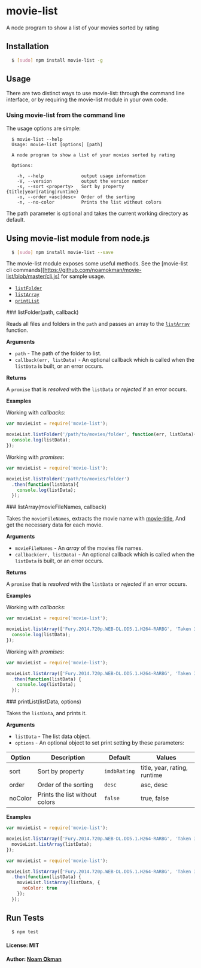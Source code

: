 # movie-list

A node program to show a list of your movies sorted by rating

## Installation

``` bash
  $ [sudo] npm install movie-list -g
```

## Usage
There are two distinct ways to use movie-list: through the command line interface, or by requiring the movie-list module in your own code.

### Using movie-list from the command line
The usage options are simple:

```
  $ movie-list --help
  Usage: movie-list [options] [path]

  A node program to show a list of your movies sorted by rating

  Options:

    -h, --help              output usage information
    -V, --version           output the version number
    -s, --sort <property>   Sort by property {title|year|rating|runtime}
    -o, --order <asc|desc>  Order of the sorting
    -n, --no-color          Prints the list without colors
```

The path parameter is optional and takes the current working directory as default.

## Using movie-list module from node.js
``` bash
  $ [sudo] npm install movie-list --save
```
The movie-list module exposes some useful methods. See the [movie-list cli commands][https://github.com/noamokman/movie-list/blob/master/cli.js] for sample usage.
* [`listFolder`](#listFolder)
* [`listArray`](#listArray)
* [`printList`](#printList)

<a name="listFolder" />
### listFolder(path, callback)

Reads all files and folders in the `path` and passes an array to the [`listArray`](#listArray) function.

__Arguments__

* `path` - The path of the folder to list.
* `callback(err, listData)` - An optional callback which is called when the `listData` is built, or an error occurs.

__Returns__

A `promise` that is _resolved_ with the `listData` or _rejected_ if an error occurs.

__Examples__

Working with _callbacks_:
```js
var movieList = require('movie-list');

movieList.listFolder('/path/to/movies/folder', function(err, listData){
  console.log(listData);
});
```

Working with _promises_:
```js
var movieList = require('movie-list');

movieList.listFolder('/path/to/movies/folder')
  .then(function(listData){
    console.log(listData);
  });
```

<a name="listArray" />
### listArray(movieFileNames, callback)

Takes the `movieFileNames`, extracts the movie name with [movie-title](https://github.com/danielhusar/movie-title),
And get the necessary data for each movie.

__Arguments__

* `movieFileNames` - An _array_ of the movies file names.
* `callback(err, listData)` - An optional callback which is called when the `listData` is built, or an error occurs.

__Returns__

A `promise` that is _resolved_ with the `listData` or _rejected_ if an error occurs.

__Examples__

Working with _callbacks_:
```js
var movieList = require('movie-list');

movieList.listArray(['Fury.2014.720p.WEB-DL.DD5.1.H264-RARBG', 'Taken 3 2014 1080p WEB-DL x264-PartyBoy', ...], function(err, listData) {
  console.log(listData);
});
```

Working with _promises_:
```js
var movieList = require('movie-list');

movieList.listArray(['Fury.2014.720p.WEB-DL.DD5.1.H264-RARBG', 'Taken 3 2014 1080p WEB-DL x264-PartyBoy', ...])
  .then(function(listData) {
    console.log(listData);
  });
```

<a name="printList" />
### printList(listData, options)

Takes the `listData`, and prints it.

__Arguments__

* `listData` - The list data object.
* `options` - An optional object to set print setting by these parameters:

Option    | Description                    | Default      | Values
-------   | ------------------------------ | ------------ | -----------
sort      | Sort by property               | `imdbRating` | title, year, rating, runtime
order     | Order of the sorting           | `desc`       | asc, desc
noColor   | Prints the list without colors | `false`      | true, false

__Examples__

```js
var movieList = require('movie-list');

movieList.listArray(['Fury.2014.720p.WEB-DL.DD5.1.H264-RARBG', 'Taken 3 2014 1080p WEB-DL x264-PartyBoy', ...], function(err, listData) {
  movieList.listArray(listData);
});
```

```js
var movieList = require('movie-list');

movieList.listArray(['Fury.2014.720p.WEB-DL.DD5.1.H264-RARBG', 'Taken 3 2014 1080p WEB-DL x264-PartyBoy', ...])
  .then(function(listData) {
    movieList.listArray(listData, {
      noColor: true
    });
  });
```

## Run Tests

``` bash
  $ npm test
```

#### License: MIT
#### Author: [Noam Okman](https://github.com/noamokman)